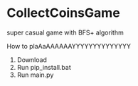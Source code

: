 # CollectCoinsGame
super casual game with BFS+ algorithm 

How to plaAaAAAAAAYYYYYYYYYYYYYY
1. Download
2. Run pip_install.bat
3. Run main.py
